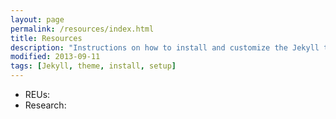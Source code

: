 ```yaml
---
layout: page
permalink: /resources/index.html
title: Resources
description: "Instructions on how to install and customize the Jekyll theme So Simple."
modified: 2013-09-11
tags: [Jekyll, theme, install, setup]
---
```


* REUs: 
* Research:
